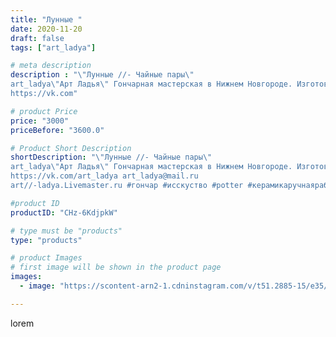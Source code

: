 ```yaml
---
title: "Лунные "
date: 2020-11-20
draft: false
tags: ["art_ladya"]

# meta description
description : "\"Лунные //- Чайные пары\" 
art_ladya\"Арт Ладья\" Гончарная мастерская в Нижнем Новгороде. Изготовление керамики и мастер//-классы по обучению. 
https://vk.com"

# product Price
price: "3000"
priceBefore: "3600.0"

# Product Short Description
shortDescription: "\"Лунные //- Чайные пары\" 
art_ladya\"Арт Ладья\" Гончарная мастерская в Нижнем Новгороде. Изготовление керамики и мастер//-классы по обучению. 
https://vk.com/art_ladya art_ladya@mail.ru 
art//-ladya.Livemaster.ru #гончар #исскуство #potter #керамикаручнаяработа #гончарнаямастерская #керамиканазаказ #handmade #посудаизглины #керамика #эксклюзивнаякерамика #dishes #decor #ceramicar #mug #claygoods #tankard #earthenware #ceramic #design #кружка #magic #restaurant #ceramicart #pint #clay #авторскаякерамика #чашечки #луна #kraft #moon"

#product ID
productID: "CHz-6KdjpkW"

# type must be "products"
type: "products"

# product Images
# first image will be shown in the product page
images:
  - image: "https://scontent-arn2-1.cdninstagram.com/v/t51.2885-15/e35/126097379_227181042096282_6053134798544107968_n.jpg?se=7&tp=1&_nc_ht=scontent-arn2-1.cdninstagram.com&_nc_cat=106&_nc_ohc=J8ZMyULHj2oAX86lsYN&ccb=7-4&oh=205150e4a2ae6788d52c82d7da4e4d5c&oe=60855F0B&_nc_sid=86f79a&ig_cache_key=MjQ0NjU3NTY5ODQzODk1MzIzOA%3D%3D.2-ccb7-4"

---
```

lorem
